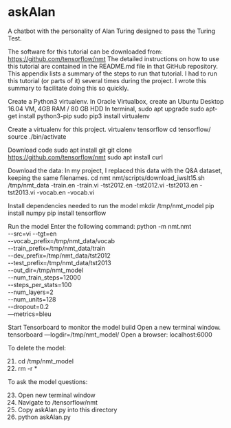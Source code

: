 # askAlan
A chatbot with the personality of Alan Turing designed to pass the Turing Test.

The software  for this tutorial can be downloaded from: https://github.com/tensorflow/nmt
The detailed instructions on how to use this tutorial are contained in the README.md file in that GitHub repository. This appendix lists a summary of the steps to run that tutorial. I had to run this tutorial (or parts of it) several times during the project. I wrote this summary to facilitate doing this so quickly.

Create a Python3 virtualenv.
In Oracle Virtualbox, create an Ubuntu Desktop 16.04 VM, 4GB RAM / 80 GB HDD
In terminal, sudo apt upgrade
sudo apt-get install python3-pip
sudo pip3 install virtualenv

Create a virtualenv for this project.
virtualenv tensorflow
cd tensorflow/
source ./bin/activate

Download code
sudo apt install git
git clone https://github.com/tensorflow/nmt
sudo apt install curl

Download the data:
In my project, I replaced this data with the Q&A dataset, keeping the same filenames.
cd nmt
nmt/scripts/download_iwslt15.sh /tmp/nmt_data
	-train.en
	-train.vi
	-tst2012.en
	-tst2012.vi
	-tst2013.en
	-tst2013.vi
	-vocab.en
	-vocab.vi

Install dependencies needed to run the model
mkdir /tmp/nmt_model
pip install numpy
pip install tensorflow

Run the model
Enter the following command:
python -m nmt.nmt \
    --src=vi --tgt=en \
    --vocab_prefix=/tmp/nmt_data/vocab  \
    --train_prefix=/tmp/nmt_data/train \
    --dev_prefix=/tmp/nmt_data/tst2012  \
    --test_prefix=/tmp/nmt_data/tst2013 \
    --out_dir=/tmp/nmt_model \
    --num_train_steps=12000 \
    --steps_per_stats=100 \
    --num_layers=2 \
    --num_units=128 \
    --dropout=0.2 \
    —metrics=bleu

Start Tensorboard to monitor the model build
Open a new terminal window.
tensorboard —logdir=/tmp/nmt_model/
Open a browser:
localhost:6000

To delete the model:

21. cd /tmp/nmt_model
22. rm -r *

To ask the model questions:

23. Open new terminal window
24. Navigate to /tensorflow/nmt
25. Copy askAlan.py into this directory
26. python askAlan.py
